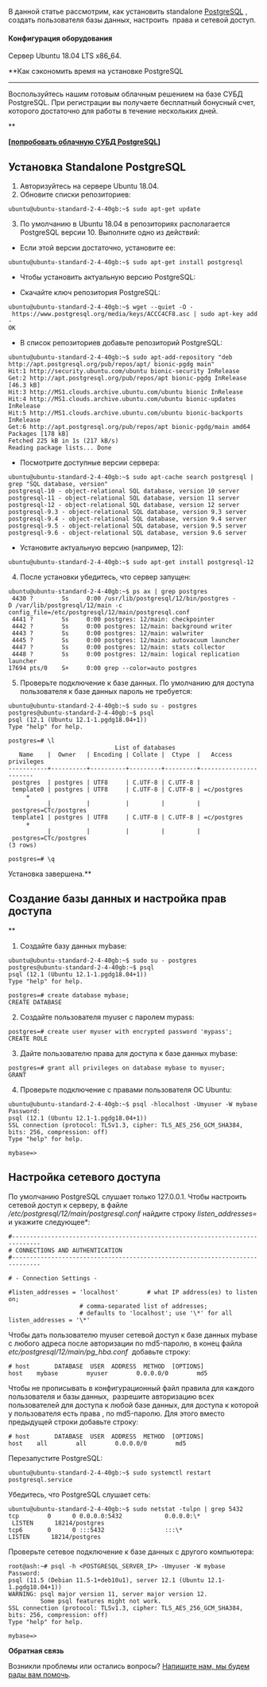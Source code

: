 В данной статье рассмотрим, как установить standalone [PostgreSQL](https://ru.wikipedia.org/wiki/PostgreSQL) [](https://postgrespro.ru/about), создать пользователя базы данных, настроить  права и сетевой доступ.

#### Конфигурация оборудования

Сервер Ubuntu 18.04 LTS x86_64. 

**Как сэкономить время на установке PostgreSQL

****

Воспользуйтесь нашим готовым облачным решением на базе СУБД PostgreSQL. При регистрации вы получаете бесплатный бонусный счет, которого достаточно для работы в течение нескольких дней.

**

**[**[**попробовать облачную СУБД PostgreSQL**](https://mcs.mail.ru/databases/)**]**

Установка Standalone PostgreSQL
-------------------------------

1.  Авторизуйтесь на сервере Ubuntu 18.04.
2.  Обновите списки репозиториев:

```
ubuntu@ubuntu-standard-2-4-40gb:~$ sudo apt-get update
```

3.  По умолчанию в Ubuntu 18.04 в репозиториях располагается PostgreSQL версии 10. Выполните одно из действий:

*   Если этой версии достаточно, установите ее:

```
ubuntu@ubuntu-standard-2-4-40gb:~$ sudo apt-get install postgresql
```

*   Чтобы установить актуальную версию PostgreSQL:
    
*   Скачайте ключ репозитория PostgreSQL:
    

```
ubuntu@ubuntu-standard-2-4-40gb:~$ wget --quiet -O - https://www.postgresql.org/media/keys/ACCC4CF8.asc | sudo apt-key add -
OK
```

*   В список репозиториев добавьте репозиторий PostgreSQL:
    

```
ubuntu@ubuntu-standard-2-4-40gb:~$ sudo apt-add-repository "deb http://apt.postgresql.org/pub/repos/apt/ bionic-pgdg main"
Hit:1 http://security.ubuntu.com/ubuntu bionic-security InRelease
Get:2 http://apt.postgresql.org/pub/repos/apt bionic-pgdg InRelease [46.3 kB]
Hit:3 http://MS1.clouds.archive.ubuntu.com/ubuntu bionic InRelease
Hit:4 http://MS1.clouds.archive.ubuntu.com/ubuntu bionic-updates InRelease
Hit:5 http://MS1.clouds.archive.ubuntu.com/ubuntu bionic-backports InRelease
Get:6 http://apt.postgresql.org/pub/repos/apt bionic-pgdg/main amd64 Packages [178 kB]
Fetched 225 kB in 1s (217 kB/s)
Reading package lists... Done
```

*   Посмотрите доступные версии сервера:
    

```
ubuntu@ubuntu-standard-2-4-40gb:~$ sudo apt-cache search postgresql | grep "SQL database, version"
postgresql-10 - object-relational SQL database, version 10 server
postgresql-11 - object-relational SQL database, version 11 server
postgresql-12 - object-relational SQL database, version 12 server
postgresql-9.3 - object-relational SQL database, version 9.3 server
postgresql-9.4 - object-relational SQL database, version 9.4 server
postgresql-9.5 - object-relational SQL database, version 9.5 server
postgresql-9.6 - object-relational SQL database, version 9.6 server
```

*   Установите актуальную версию (например, 12):
    

```
ubuntu@ubuntu-standard-2-4-40gb:~$ sudo apt-get install postgresql-12
```

4.  После установки убедитесь, что сервер запущен:
    

```
ubuntu@ubuntu-standard-2-4-40gb:~$ ps ax | grep postgres
 4430 ?        Ss     0:00 /usr/lib/postgresql/12/bin/postgres -D /var/lib/postgresql/12/main -c config_file=/etc/postgresql/12/main/postgresql.conf
 4441 ?        Ss     0:00 postgres: 12/main: checkpointer
 4442 ?        Ss     0:00 postgres: 12/main: background writer
 4443 ?        Ss     0:00 postgres: 12/main: walwriter
 4445 ?        Ss     0:00 postgres: 12/main: autovacuum launcher
 4447 ?        Ss     0:00 postgres: 12/main: stats collector
 4448 ?        Ss     0:00 postgres: 12/main: logical replication launcher
17694 pts/0    S+     0:00 grep --color=auto postgres
```

5.  Проверьте подключение к базе данных. По умолчанию для доступа пользователя к базе данных пароль не требуется:

```
ubuntu@ubuntu-standard-2-4-40gb:~$ sudo su - postgres
postgres@ubuntu-standard-2-4-40gb:~$ psql
psql (12.1 (Ubuntu 12.1-1.pgdg18.04+1))
Type "help" for help.

postgres=# \l
                              List of databases
   Name    |  Owner   | Encoding | Collate |  Ctype  |   Access privileges
-----------+----------+----------+---------+---------+-----------------------
 postgres  | postgres | UTF8     | C.UTF-8 | C.UTF-8 |
 template0 | postgres | UTF8     | C.UTF-8 | C.UTF-8 | =c/postgres          +
           |          |          |         |         | postgres=CTc/postgres
 template1 | postgres | UTF8     | C.UTF-8 | C.UTF-8 | =c/postgres          +
           |          |          |         |         | postgres=CTc/postgres
(3 rows)

postgres=# \q
```

Установка завершена.**

Создание базы данных и настройка прав доступа
---------------------------------------------

**

1.  Создайте базу данных mybase:

```
ubuntu@ubuntu-standard-2-4-40gb:~$ sudo su - postgres
postgres@ubuntu-standard-2-4-40gb:~$ psql
psql (12.1 (Ubuntu 12.1-1.pgdg18.04+1))
Type "help" for help.

postgres=# create database mybase;
CREATE DATABASE
```

2.  Создайте пользователя myuser с паролем mypass:

```
postgres=# create user myuser with encrypted password 'mypass';
CREATE ROLE
```

3.  Дайте пользователю права для доступа к базе данных mybase:

```
postgres=# grant all privileges on database mybase to myuser;
GRANT
```

4.  Проверьте подключение с правами пользователя ОС Ubuntu:
    

```
ubuntu@ubuntu-standard-2-4-40gb:~$ psql -hlocalhost -Umyuser -W mybase
Password:
psql (12.1 (Ubuntu 12.1-1.pgdg18.04+1))
SSL connection (protocol: TLSv1.3, cipher: TLS_AES_256_GCM_SHA384, bits: 256, compression: off)
Type "help" for help.

mybase=>
```

Настройка сетевого доступа
--------------------------

По умолчанию PostgreSQL слушает только 127.0.0.1. Чтобы настроить сетевой доступ к серверу, в файле _/etc/postgresql/12/main/postgresql.conf_ найдите строку _listen_addresses=_ и укажите следующее\*:

```
#------------------------------------------------------------------------------
# CONNECTIONS AND AUTHENTICATION
#------------------------------------------------------------------------------

# - Connection Settings -

#listen_addresses = 'localhost'        # what IP address(es) to listen on;
                    # comma-separated list of addresses;
                    # defaults to 'localhost'; use '\*' for all
listen_addresses = '\*'
```

Чтобы дать пользователю myuser сетевой доступ к базе данных mybase с любого адреса после авторизации по md5-паролю, в конец файла _etc/postgresql/12/main/pg_hba.conf_  добавьте строку:

```
# host       DATABASE  USER  ADDRESS  METHOD  [OPTIONS]
host    mybase        myuser        0.0.0.0/0        md5
```

Чтобы не прописывать в конфигурационный файл правила для каждого пользователя и базы данных,  разрешите авторизацию всех пользователей для доступа к любой базе данных, для доступа к которой у пользователя есть права , по md5-паролю. Для этого вместо предыдущей строки добавьте строку:

```
# host       DATABASE  USER  ADDRESS  METHOD  [OPTIONS]
host    all        all        0.0.0.0/0        md5
```

Перезапустите PostgreSQL:

```
ubuntu@ubuntu-standard-2-4-40gb:~$ sudo systemctl restart postgresql.service
```

Убедитесь, что PostgreSQL слушает сеть:

```
ubuntu@ubuntu-standard-2-4-40gb:~$ sudo netstat -tulpn | grep 5432
tcp        0      0 0.0.0.0:5432            0.0.0.0:\*               LISTEN      18214/postgres
tcp6       0      0 :::5432                 :::\*                    LISTEN      18214/postgres
```

Проверьте сетевое подключение к базе данных с другого компьютера:

```
root@ash:~# psql -h <POSTGRESQL_SERVER_IP> -Umyuser -W mybase
Password:
psql (11.5 (Debian 11.5-1+deb10u1), server 12.1 (Ubuntu 12.1-1.pgdg18.04+1))
WARNING: psql major version 11, server major version 12.
         Some psql features might not work.
SSL connection (protocol: TLSv1.3, cipher: TLS_AES_256_GCM_SHA384, bits: 256, compression: off)
Type "help" for help.

mybase=>
```

**Обратная связь**

Возникли проблемы или остались вопросы? [Напишите нам, мы будем рады вам помочь](https://mcs.mail.ru/help/contact-us).